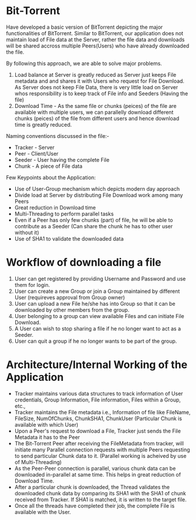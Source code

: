 # Bit-Torrent
Have developed a basic version of BitTorrent depicting the major functionalities of BitTorrent.
Similar to BitTorrent, our application does not maintain load of File data at the Server, rather the file data and downloads will be shared accross multiple Peers(Users) who have already downloaded the file.

By following this approach, we are able to solve major problems.
1. Load balance at Server is greatly reduced as Server just keeps File metadata and and shares it with Users who request for File Download. As           Server does not keep File Data, there is very little load on Server whos responsibility is to keep track of File info and Seeders (Having the file)
2. Download Time - As the same file or chunks (peices) of the file are available with multiple users, we can parallelly download different chunks (peices) of the file from different users and hence download time is greatly reduced.

Naming conventions discussed in the file:-
- Tracker - Server
- Peer - Client/User
- Seeder - User having the complete File
- Chunk - A piece of File data


Few Keypoints about the Application:
- Use of User-Group mechanism which depicts modern day approach
- Divide load at Server by distributing File Download work among many Peers
- Great reduction in Download time
- Multi-Threading to perform parallel tasks
- Even if a Peer has only few chunks (part) of file, he will be able to contribute as a Seeder (Can share the chunk he has to other user without it)
- Use of SHA1 to validate the downloaded data


# Workflow of downloading a file
1. User can get registered by providing Username and Password and use them for login.
2. User can create a new Group or join a Group maintained by different User (requireves approval from Group owner)
3. User can upload a new File he/she has into Group so that it can be downloaded by other members from the group.
4. User belonging to a group can view available Files and can initiate File Download.
5. A User can wish to stop sharing a file if he no longer want to act as a Seeder.
6. User can quit a group if he no longer wants to be part of the group.

# Architecture/Internal Working of the Application
- Tracker maintains various data structures to track information of User credentials, Group Information, File information, Files within a Group, etc.,
- Tracker maintains the File metadata i.e., Information of file like FileName, FileSize, NumOfChunks, ChunkSHA1, ChunkUser (Particular Chunk is available with which User)
- Upon a Peer's request to download a File, Tracker just sends the File Metadata it has to the Peer
- The Bit-Torrent Peer after receiving the FileMetadata from tracker, will initiate many Parallel connection requests with multiple Peers requesting to send particular Chunk data to it. (Parallel working is acheived by use of Multi-Threading)
- As the Peer-Peer connection is parallel, various chunk data can be downloaded in-parallel at same time. This helps in great reduction of Download Time.
- After a particular chunk is downloaded, the Thread validates the downloaded chunk data by comparing its SHA1 with the SHA1 of chunk received from Tracker. If SHA1 is matched, it is written to the target file.
- Once all the threads have completed their job, the complete File is available with the User.
